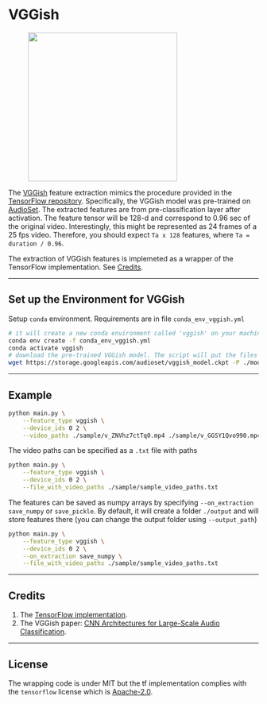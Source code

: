 # VGGish

<figure>
  <img src="../../_assets/vggish.png" width="300" />
</figure>

The [VGGish](https://research.google/pubs/pub45611/) feature extraction mimics the procedure provided in the [TensorFlow repository](https://github.com/tensorflow/models/tree/0b3a8abf095cb8866ca74c2e118c1894c0e6f947/research/audioset/vggish). Specifically, the VGGish model was pre-trained on [AudioSet](https://research.google.com/audioset/). The extracted features are from pre-classification layer after activation. The feature tensor will be 128-d and correspond to 0.96 sec of the original video. Interestingly, this might be represented as 24 frames of a 25 fps video. Therefore, you should expect `Ta x 128` features, where `Ta = duration / 0.96`.

The extraction of VGGish features is implemeted as a wrapper of the TensorFlow implementation. See [Credits](#credits).

---

## Set up the Environment for VGGish
Setup `conda` environment. Requirements are in file `conda_env_vggish.yml`
```bash
# it will create a new conda environment called 'vggish' on your machine
conda env create -f conda_env_vggish.yml
conda activate vggish
# download the pre-trained VGGish model. The script will put the files in the checkpoint directory
wget https://storage.googleapis.com/audioset/vggish_model.ckpt -P ./models/vggish/checkpoints
```

---

## Example

```bash
python main.py \
    --feature_type vggish \
    --device_ids 0 2 \
    --video_paths ./sample/v_ZNVhz7ctTq0.mp4 ./sample/v_GGSY1Qvo990.mp4
```

The video paths can be specified as a `.txt` file with paths
```bash
python main.py \
    --feature_type vggish \
    --device_ids 0 2 \
    --file_with_video_paths ./sample/sample_video_paths.txt
```
The features can be saved as numpy arrays by specifying `--on_extraction save_numpy` or `save_pickle`. By default, it will create a folder `./output` and will store features there (you can change the output folder using `--output_path`)
```bash
python main.py \
    --feature_type vggish \
    --device_ids 0 2 \
    --on_extraction save_numpy \
    --file_with_video_paths ./sample/sample_video_paths.txt
```

---

## Credits
1. The [TensorFlow implementation](https://github.com/tensorflow/models/tree/0b3a8abf095cb8866ca74c2e118c1894c0e6f947/research/audioset/vggish).
2. The VGGish paper: [CNN Architectures for Large-Scale Audio Classification](https://arxiv.org/abs/1609.09430).

---

## License
The wrapping code is under MIT but the tf implementation complies with the `tensorflow` license which is [Apache-2.0](https://github.com/tensorflow/models/blob/master/LICENSE).
